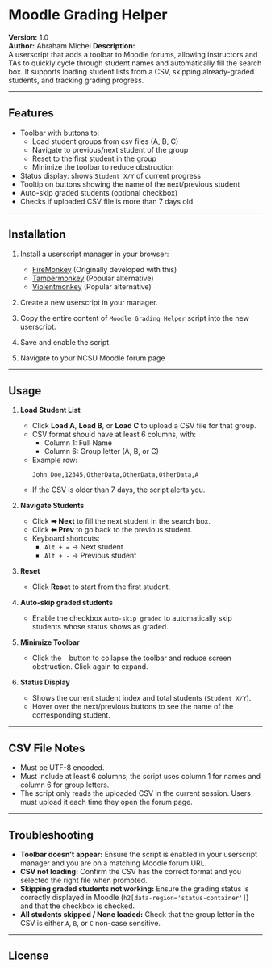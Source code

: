 # Moodle Grading Helper

**Version:** 1.0  
**Author:** Abraham Michel 
**Description:**  
A userscript that adds a toolbar to Moodle forums, allowing instructors and TAs to quickly cycle through student names and automatically fill the search box. It supports loading student lists from a CSV, skipping already-graded students, and tracking grading progress.

---

## Features

- Toolbar with buttons to:
  - Load student groups from csv files (A, B, C)
  - Navigate to previous/next student of the group
  - Reset to the first student in the group
  - Minimize the toolbar to reduce obstruction
- Status display: shows `Student X/Y` of current progress
- Tooltip on buttons showing the name of the next/previous student
- Auto-skip graded students (optional checkbox)
- Checks if uploaded CSV file is more than 7 days old

---

## Installation

1. Install a userscript manager in your browser:
   - [FireMonkey](https://erosman.github.io/firemonkey/) (Originally developed with this)
   - [Tampermonkey](https://www.tampermonkey.net/) (Popular alternative)
   - [Violentmonkey](https://violentmonkey.github.io/) (Popular alternative)

2. Create a new userscript in your manager.

3. Copy the entire content of `Moodle Grading Helper` script into the new userscript.

4. Save and enable the script.  

5. Navigate to your NCSU Moodle forum page 

---

## Usage

1. **Load Student List**  
   - Click **Load A**, **Load B**, or **Load C** to upload a CSV file for that group.
   - CSV format should have at least 6 columns, with:
     - Column 1: Full Name
     - Column 6: Group letter (A, B, or C)
   - Example row:  
     ```
     John Doe,12345,OtherData,OtherData,OtherData,A
     ```
   - If the CSV is older than 7 days, the script alerts you.

2. **Navigate Students**  
   - Click **➡ Next** to fill the next student in the search box.  
   - Click **⬅ Prev** to go back to the previous student.  
   - Keyboard shortcuts:  
     - `Alt + =` → Next student  
     - `Alt + -` → Previous student

3. **Reset**  
   - Click **Reset** to start from the first student.

4. **Auto-skip graded students**  
   - Enable the checkbox `Auto-skip graded` to automatically skip students whose status shows as graded.

5. **Minimize Toolbar**  
   - Click the `-` button to collapse the toolbar and reduce screen obstruction. Click again to expand.

6. **Status Display**  
   - Shows the current student index and total students (`Student X/Y`).
   - Hover over the next/previous buttons to see the name of the corresponding student.

---

## CSV File Notes

- Must be UTF-8 encoded.
- Must include at least 6 columns; the script uses column 1 for names and column 6 for group letters.
- The script only reads the uploaded CSV in the current session. Users must upload it each time they open the forum page.

---

## Troubleshooting

- **Toolbar doesn’t appear:** Ensure the script is enabled in your userscript manager and you are on a matching Moodle forum URL.
- **CSV not loading:** Confirm the CSV has the correct format and you selected the right file when prompted.
- **Skipping graded students not working:** Ensure the grading status is correctly displayed in Moodle (`h2[data-region='status-container']`) and that the checkbox is checked.
- **All students skipped / None loaded:** Check that the group letter in the CSV is either `A`, `B`, or `C` non-case sensitive.

---

## License

 
